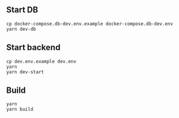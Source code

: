 ## Start DB

```
cp docker-compose.db-dev.env.example docker-compose.db-dev.env
yarn dev-db
```

## Start backend

```
cp dev.env.example dev.env
yarn
yarn dev-start
```

## Build

```
yarn
yarn build
```

